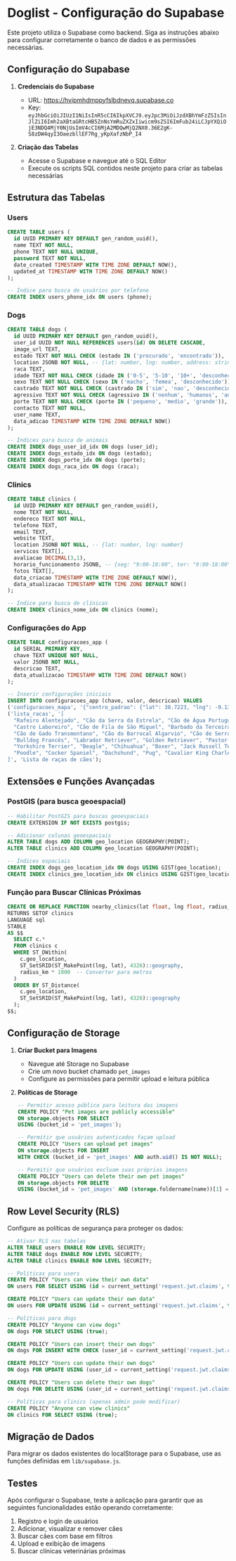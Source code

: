 # Doglist - Configuração do Supabase

Este projeto utiliza o Supabase como backend. Siga as instruções abaixo para configurar corretamente o banco de dados e as permissões necessárias.

## Configuração do Supabase

1. **Credenciais do Supabase**
   - URL: https://hvipmhdmppyfslbdnevq.supabase.co
   - Key: `eyJhbGciOiJIUzI1NiIsInR5cCI6IkpXVCJ9.eyJpc3MiOiJzdXBhYmFzZSIsInJlZiI6Imh2aXBtaGRtcHB5ZnNsYmRuZXZxIiwicm9sZSI6ImFub24iLCJpYXQiOjE3NDQ4MjY0NjUsImV4cCI6MjA2MDQwMjQ2NX0.36E2gK-S8zDW4qyI3OaezbllEF7Rg_yKpXafzNbP_I4`

2. **Criação das Tabelas**
   - Acesse o Supabase e navegue até o SQL Editor
   - Execute os scripts SQL contidos neste projeto para criar as tabelas necessárias

## Estrutura das Tabelas

### Users
```sql
CREATE TABLE users (
  id UUID PRIMARY KEY DEFAULT gen_random_uuid(),
  name TEXT NOT NULL,
  phone TEXT NOT NULL UNIQUE,
  password TEXT NOT NULL,
  date_created TIMESTAMP WITH TIME ZONE DEFAULT NOW(),
  updated_at TIMESTAMP WITH TIME ZONE DEFAULT NOW()
);

-- Índice para busca de usuários por telefone
CREATE INDEX users_phone_idx ON users (phone);
```

### Dogs
```sql
CREATE TABLE dogs (
  id UUID PRIMARY KEY DEFAULT gen_random_uuid(),
  user_id UUID NOT NULL REFERENCES users(id) ON DELETE CASCADE,
  image_url TEXT,
  estado TEXT NOT NULL CHECK (estado IN ('procurado', 'encontrado')),
  location JSONB NOT NULL, -- {lat: number, lng: number, address: string}
  raca TEXT,
  idade TEXT NOT NULL CHECK (idade IN ('0-5', '5-10', '10+', 'desconhecido')),
  sexo TEXT NOT NULL CHECK (sexo IN ('macho', 'femea', 'desconhecido')),
  castrado TEXT NOT NULL CHECK (castrado IN ('sim', 'nao', 'desconhecido')),
  agressivo TEXT NOT NULL CHECK (agressivo IN ('nenhum', 'humanos', 'animais', 'ambos', 'desconhecido')),
  porte TEXT NOT NULL CHECK (porte IN ('pequeno', 'medio', 'grande')),
  contacto TEXT NOT NULL,
  user_name TEXT,
  data_adicao TIMESTAMP WITH TIME ZONE DEFAULT NOW()
);

-- Índices para busca de animais
CREATE INDEX dogs_user_id_idx ON dogs (user_id);
CREATE INDEX dogs_estado_idx ON dogs (estado);
CREATE INDEX dogs_porte_idx ON dogs (porte);
CREATE INDEX dogs_raca_idx ON dogs (raca);
```

### Clinics
```sql
CREATE TABLE clinics (
  id UUID PRIMARY KEY DEFAULT gen_random_uuid(),
  nome TEXT NOT NULL,
  endereco TEXT NOT NULL,
  telefone TEXT,
  email TEXT,
  website TEXT,
  location JSONB NOT NULL, -- {lat: number, lng: number}
  servicos TEXT[],
  avaliacao DECIMAL(3,1),
  horario_funcionamento JSONB, -- {seg: "9:00-18:00", ter: "9:00-18:00", ...}
  fotos TEXT[],
  data_criacao TIMESTAMP WITH TIME ZONE DEFAULT NOW(),
  data_atualizacao TIMESTAMP WITH TIME ZONE DEFAULT NOW()
);

-- Índice para busca de clínicas
CREATE INDEX clinics_nome_idx ON clinics (nome);
```

### Configurações do App
```sql
CREATE TABLE configuracoes_app (
  id SERIAL PRIMARY KEY,
  chave TEXT UNIQUE NOT NULL,
  valor JSONB NOT NULL,
  descricao TEXT,
  data_atualizacao TIMESTAMP WITH TIME ZONE DEFAULT NOW()
);

-- Inserir configurações iniciais
INSERT INTO configuracoes_app (chave, valor, descricao) VALUES 
('configuracoes_mapa', '{"centro_padrao": {"lat": 38.7223, "lng": -9.1393}, "zoom_padrao": 12}', 'Configurações padrão do mapa'),
('lista_racas', '[
  "Rafeiro Alentejado", "Cão da Serra da Estrela", "Cão de Água Português", "Podengo Português",
  "Castro Laboreiro", "Cão de Fila de São Miguel", "Barbado da Terceira", "Perdigueiro Português",
  "Cão de Gado Transmontano", "Cão do Barrocal Algarvio", "Cão de Serra de Aires",
  "Bulldog Francês", "Labrador Retriever", "Golden Retriever", "Pastor Alemão",
  "Yorkshire Terrier", "Beagle", "Chihuahua", "Boxer", "Jack Russell Terrier",
  "Poodle", "Cocker Spaniel", "Dachshund", "Pug", "Cavalier King Charles Spaniel"
]', 'Lista de raças de cães');
```

## Extensões e Funções Avançadas

### PostGIS (para busca geoespacial)
```sql
-- Habilitar PostGIS para buscas geoespaciais
CREATE EXTENSION IF NOT EXISTS postgis;

-- Adicionar colunas geoespaciais
ALTER TABLE dogs ADD COLUMN geo_location GEOGRAPHY(POINT);
ALTER TABLE clinics ADD COLUMN geo_location GEOGRAPHY(POINT);

-- Índices espaciais
CREATE INDEX dogs_geo_location_idx ON dogs USING GIST(geo_location);
CREATE INDEX clinics_geo_location_idx ON clinics USING GIST(geo_location);
```

### Função para Buscar Clínicas Próximas
```sql
CREATE OR REPLACE FUNCTION nearby_clinics(lat float, lng float, radius_km float)
RETURNS SETOF clinics
LANGUAGE sql
STABLE
AS $$
  SELECT c.*
  FROM clinics c
  WHERE ST_DWithin(
    c.geo_location,
    ST_SetSRID(ST_MakePoint(lng, lat), 4326)::geography,
    radius_km * 1000  -- Converter para metros
  )
  ORDER BY ST_Distance(
    c.geo_location,
    ST_SetSRID(ST_MakePoint(lng, lat), 4326)::geography
  );
$$;
```

## Configuração de Storage

1. **Criar Bucket para Imagens**
   - Navegue até Storage no Supabase
   - Crie um novo bucket chamado `pet_images`
   - Configure as permissões para permitir upload e leitura pública

2. **Políticas de Storage**
   ```sql
   -- Permitir acesso público para leitura das imagens
   CREATE POLICY "Pet images are publicly accessible" 
   ON storage.objects FOR SELECT 
   USING (bucket_id = 'pet_images');

   -- Permitir que usuários autenticados façam upload
   CREATE POLICY "Users can upload pet images" 
   ON storage.objects FOR INSERT 
   WITH CHECK (bucket_id = 'pet_images' AND auth.uid() IS NOT NULL);

   -- Permitir que usuários excluam suas próprias imagens
   CREATE POLICY "Users can delete their own pet images" 
   ON storage.objects FOR DELETE 
   USING (bucket_id = 'pet_images' AND (storage.foldername(name))[1] = auth.uid()::text);
   ```

## Row Level Security (RLS)

Configure as políticas de segurança para proteger os dados:

```sql
-- Ativar RLS nas tabelas
ALTER TABLE users ENABLE ROW LEVEL SECURITY;
ALTER TABLE dogs ENABLE ROW LEVEL SECURITY;
ALTER TABLE clinics ENABLE ROW LEVEL SECURITY;

-- Políticas para users
CREATE POLICY "Users can view their own data" 
ON users FOR SELECT USING (id = current_setting('request.jwt.claims', true)::json->>'sub');

CREATE POLICY "Users can update their own data" 
ON users FOR UPDATE USING (id = current_setting('request.jwt.claims', true)::json->>'sub');

-- Políticas para dogs
CREATE POLICY "Anyone can view dogs" 
ON dogs FOR SELECT USING (true);

CREATE POLICY "Users can insert their own dogs" 
ON dogs FOR INSERT WITH CHECK (user_id = current_setting('request.jwt.claims', true)::json->>'sub');

CREATE POLICY "Users can update their own dogs" 
ON dogs FOR UPDATE USING (user_id = current_setting('request.jwt.claims', true)::json->>'sub');

CREATE POLICY "Users can delete their own dogs" 
ON dogs FOR DELETE USING (user_id = current_setting('request.jwt.claims', true)::json->>'sub');

-- Políticas para clinics (apenas admin pode modificar)
CREATE POLICY "Anyone can view clinics" 
ON clinics FOR SELECT USING (true);
```

## Migração de Dados

Para migrar os dados existentes do localStorage para o Supabase, use as funções definidas em `lib/supabase.js`.

## Testes

Após configurar o Supabase, teste a aplicação para garantir que as seguintes funcionalidades estão operando corretamente:

1. Registro e login de usuários
2. Adicionar, visualizar e remover cães
3. Buscar cães com base em filtros
4. Upload e exibição de imagens
5. Buscar clínicas veterinárias próximas 